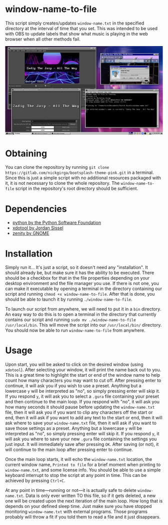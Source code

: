 # window-name-to-file
This script simply creates/updates `window-name.txt` in the specified directory at the interval of time that you set. This was intended to be used with OBS to update labels that show what music is playing in the web browser when all other methods fail.

![screenshot_0.png](.screenshots/screenshot_1.png)

# Obtaining
You can clone the repository by running `git clone https://gitlab.com/nickgirga/bootsplash-theme-pink.git` in a terminal. Since this is just a simple script with no additional resources packaged with it, it is not necessary to clone the whole repository. The `window-name-to-file` script in the repository's root directory should be sufficient.

# Dependencies
 - [python by the Python Software Foundation](https://www.python.org/)
 - [xdotool by Jordan Sissel](https://github.com/jordansissel/xdotool)
 - [zenity by GNOME](https://gitlab.gnome.org/GNOME/zenity)

# Installation
Simply run it... It's just a script, so it doesn't need any "installation". It should already be, but make sure it has the ability to be executed. There should be a checkbox for that in the file properties depending on your desktop environment and the file manager you use. If there is not one, you can make it executable by opening a terminal in the directory containing our script and running `chmod +x window-name-to-file`. After that is done, you should be able to launch it by running `./window-name-to-file`.

To launch our script from anywhere, we will need to put it in a `bin` directory. An easy way to do this is to open a terminal in the directory that currently contains our script and running `sudo mv ./window-name-to-file /usr/local/bin`. This will move the script into our `/usr/local/bin/` directory. You should now be able to run `window-name-to-file` from anywhere.

# Usage
Upon start, you will be asked to click on the desired window (using `xdotool`). After selecting your window, it will print the name back out to you. This is a great time to highlight the start or end of the window name to help count how many characters you may want to cut off. After pressing enter to continue, it will ask you if you wish to use a preset. Anything but a lowercase `y` will be interpreted as "no", so simply pressing enter will skip it. If you respond `y`, it will ask you to select a `.gura` file containing your preset and then continue to the main loop. If you respond with "no", it will ask you how many seconds it should pause before updating the `window-name.txt` file, then it will ask you if you want to clip any characters off the start or end, then it will ask if you want to add any text to the start or end, then it will ask where to save your `window-name.txt` file, then it will ask if you want to save those settings as a preset. Anything but a lowercase `y` will be interpreted as "no", so simply pressing enter will skip it. If you respond `y`, it will ask you where to save your new `.gura` file containing the settings you just input. It will immediately save after pressing `OK`. After saving (or not), it will continue to the main loop after pressing enter to continue.

Once the main loop starts, it will echo the `window-name.txt` location, the current window name, `Printed to file` for a brief moment when printing to `window-name.txt`, and some license info. You should be able to use a simple keyboard interrupt to stop the script at any point in time. This can be achieved by pressing `Ctrl+C`.

At any point in time—running or not—it is actually safe to delete `window-name.txt`. Data is only ever written TO this file, so if it gets deleted, a new one will be created upon the next iteration of the main loop. How long that is depends on your defined sleep time. Just make sure you have stopped monitoring `window-name.txt` with external programs. Those programs probably will throw a fit if you told them to read a file and it just disappears.
